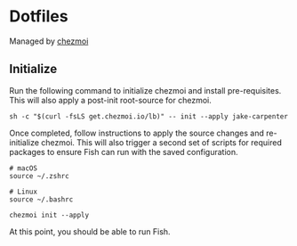 # Dotfiles

Managed by [chezmoi](https://chezmoi.io/)

## Initialize

Run the following command to initialize chezmoi and install pre-requisites.
This will also apply a post-init root-source for chezmoi.

```shell
sh -c "$(curl -fsLS get.chezmoi.io/lb)" -- init --apply jake-carpenter
```

Once completed, follow instructions to apply the source changes and
re-initialize chezmoi. This will also trigger a second set of scripts
for required packages to ensure Fish can run with the saved configuration.

```shell
# macOS
source ~/.zshrc

# Linux
source ~/.bashrc

chezmoi init --apply
```

At this point, you should be able to run Fish.
